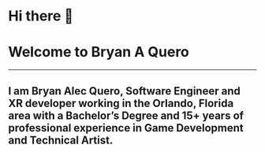 # Hi there 👋
# Welcome to Bryan A Quero 
---
## I am Bryan Alec Quero, Software Engineer and XR developer working in the Orlando, Florida area with a Bachelor’s Degree and 15+ years of professional experience in Game Development and Technical Artist.


<!--
**Bryan3D/Bryan3D** is a ✨ _special_ ✨ repository because its `README.md` (this file) appears on your GitHub profile.

Here are some ideas to get you started:

- 🔭 I’m currently working on ...
- 🌱 I’m currently learning ...
- 👯 I’m looking to collaborate on ...
- 🤔 I’m looking for help with ...
- 💬 Ask me about ...
- 📫 How to reach me: ...
- 😄 Pronouns: ...
- ⚡ Fun fact: ...
-->
